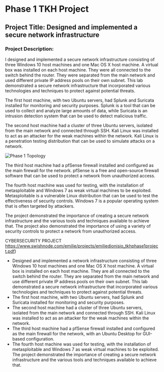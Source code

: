 # Phase 1 TKH Project
## Project Title: Designed and implemented a secure network infrastructure

### Project Description: <br />
I designed and implemented a secure network infrastructure consisting of three Windows 10 host machines and one Mac OS X host machine. A virtual box was installed on each host machine. They were all connected to the switch behind the router. They were separated from the main network and used different private IP address pools on their own subnet. This lab demonstrated a secure network infrastructure that incorporated various technologies and techniques to protect against potential threats.

The first host machine, with two Ubuntu servers, had Splunk and Suricata installed for monitoring and security purposes. Splunk is a tool that can be used to collect and analyze large amounts of data, while Suricata is an intrusion detection system that can be used to detect malicious traffic.

The second host machine had a cluster of three Ubuntu servers, isolated from the main network and connected through SSH. Kali Linux was installed to act as an attacker for the weak machines within the network. Kali Linux is a penetration testing distribution that can be used to simulate attacks on a network.

<!--
![alt text](image.jpg)
-->


![Phase 1 Topology](https://drive.google.com/uc?export=view&id=1ntKZmK5b0zqiIUvZ_DsmM9ewL-LK4OZZ)







The third host machine had a pfSense firewall installed and configured as the main firewall for the network. pfSense is a free and open-source firewall software that can be used to protect a network from unauthorized access.

The fourth host machine was used for testing, with the installation of metasploitable and Windows 7 as weak virtual machines to be exploited. Metasploitable is a vulnerable Linux distribution that can be used to test the effectiveness of security controls. Windows 7 is a popular operating system that is often targeted by attackers.

The project demonstrated the importance of creating a secure network infrastructure and the various tools and techniques available to achieve that. The project also demonstrated the importance of using a variety of security controls to protect a network from unauthorized access.




CYBERSECURITY PROJECT https://www.swishnode.com/emilie/projects/emiliedionisio_tkhphase1project.pdf)
- Designed and implemented a network infrastructure consisting of three Windows 10 host machines and one Mac OS X host machine. A virtual box is installed on each host machine. They are all connected to the switch behind the router. They are separated from the main network and use different private IP address pools on their own subnet. This lab demonstrated a secure network infrastructure that incorporated various technologies and techniques to protect against potential threats.
- The first host machine, with two Ubuntu servers, had Splunk and Suricata installed for monitoring and security purposes. 
- The second host machine had a cluster of three Ubuntu servers, isolated from the main network and connected through SSH. Kali Linux was installed to act as an attacker for the weak machines within the network. 
- The third host machine had a pfSense firewall installed and configured as the main firewall for the network, with an Ubuntu Desktop for GUI-based configuration. 
- The fourth host machine was used for testing, with the installation of metasploitable and Windows 7 as weak virtual machines to be exploited. The project demonstrated the importance of creating a secure network infrastructure and the various tools and techniques available to achieve that.
